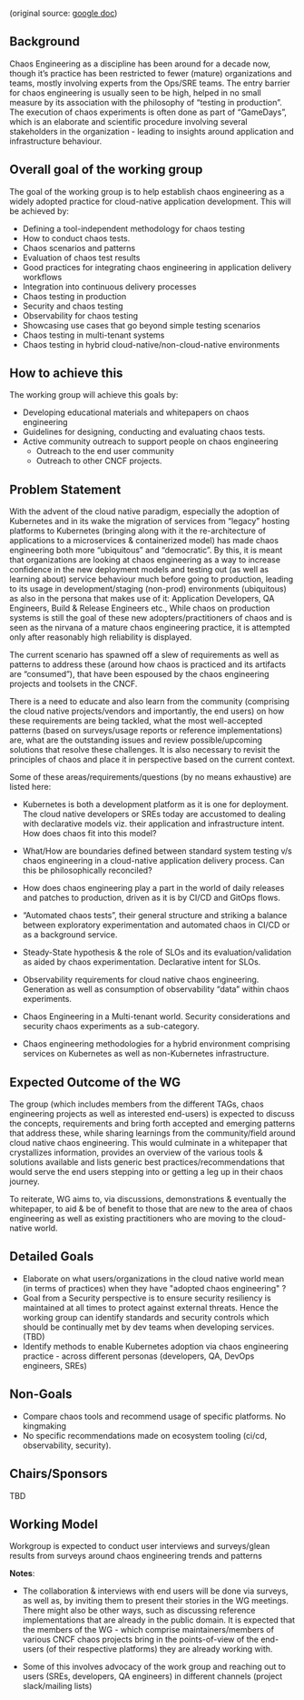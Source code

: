 (original source: [google doc](https://docs.google.com/document/d/1scr9uuvG1g1xpIHPs3314FqeFufE31ustTVnRMrX3gI/edit#))

## Background 

Chaos Engineering as a discipline has been around for a decade now, though it’s practice has been restricted to fewer (mature) organizations and teams, mostly involving experts from the Ops/SRE teams. The entry barrier for chaos engineering is usually seen to be high, helped in no small measure by its association with the philosophy of “testing in production”. The execution of chaos experiments is often done as part of “GameDays”, which is an elaborate and scientific procedure involving several stakeholders in the organization - leading to insights around application and infrastructure behaviour. 

## Overall goal of the working group

The goal of the working group is to help establish chaos engineering as a widely adopted practice for cloud-native application development. This will be achieved by:

- Defining a tool-independent methodology for chaos testing 
- How to conduct chaos tests.
- Chaos scenarios and patterns
- Evaluation of chaos test results
- Good practices for integrating chaos engineering in application delivery workflows
- Integration into continuous delivery processes
- Chaos testing in production
- Security and chaos testing
- Observability for chaos testing
- Showcasing use cases that go beyond simple testing scenarios
- Chaos testing in multi-tenant systems
- Chaos testing in hybrid cloud-native/non-cloud-native environments

## How to achieve this

The working group will achieve this goals by:

- Developing educational materials and whitepapers on chaos engineering
- Guidelines for designing, conducting and evaluating chaos tests. 
- Active community outreach to support people on chaos engineering 
  - Outreach to the end user community
  - Outreach to other CNCF projects. 

## Problem Statement 

With the advent of the cloud native paradigm, especially the adoption of Kubernetes and in its wake the migration of services  from “legacy” hosting platforms to Kubernetes (bringing along with it the re-architecture of applications to a microservices & containerized model) has made chaos engineering both more “ubiquitous” and “democratic”. By this, it is meant that organizations are looking at chaos engineering as a way to increase confidence in the new deployment models and testing out (as well as learning about) service behaviour much before going to production, leading to its usage in development/staging (non-prod) environments (ubiquitous) as also in the persona that makes use of it: Application Developers, QA Engineers, Build & Release Engineers etc., While chaos on production systems is still the goal of these new adopters/practitioners of chaos and is seen as the nirvana of a mature chaos engineering practice, it is attempted only after reasonably high reliability is displayed.  

The current scenario has spawned off a slew of requirements as well as patterns to address these (around how chaos is practiced and its artifacts are “consumed”), that have been espoused by the chaos engineering projects and toolsets in the CNCF. 

There is a need to educate and also learn from the community (comprising the cloud native projects/vendors and importantly, the end users) on how these requirements are being tackled, what the most well-accepted patterns (based on surveys/usage reports or reference implementations) are, what are the outstanding issues and review possible/upcoming solutions that resolve these challenges. It is also necessary to revisit the principles of chaos and place it in perspective based on the current context. 


Some of these areas/requirements/questions (by no means exhaustive) are listed here: 

- Kubernetes is both a development platform as it is one for deployment. The cloud native developers or SREs today are accustomed to dealing with declarative models viz. their application and infrastructure intent. How does chaos fit into this model? 

- What/How are boundaries defined between standard system testing v/s chaos engineering in a cloud-native application delivery process. Can this be philosophically reconciled? 

- How does chaos engineering play a part in the world of daily releases and patches to production, driven as it is by CI/CD and GitOps flows. 

- “Automated chaos tests”, their general structure and striking a balance between exploratory experimentation and automated chaos in CI/CD or as a background service. 

- Steady-State hypothesis & the role of SLOs and its evaluation/validation as aided by chaos experimentation. Declarative intent for SLOs. 

- Observability requirements for cloud native chaos engineering. Generation as well as consumption of observability “data” within chaos experiments. 

- Chaos Engineering in a Multi-tenant world. Security considerations and security chaos experiments as a sub-category. 

- Chaos engineering methodologies for a hybrid environment comprising services on Kubernetes as well as non-Kubernetes infrastructure. 


## Expected Outcome of the WG

The group (which includes members from the different TAGs, chaos engineering projects as well as interested end-users) is expected to discuss the concepts, requirements and bring forth accepted and emerging patterns that address these, while sharing learnings from the community/field around cloud native chaos engineering. This would culminate in a whitepaper that crystallizes information, provides an overview of the various tools & solutions available and lists generic best practices/recommendations that would serve the end users stepping into or getting a leg up in their chaos journey. 

To reiterate, WG aims to, via discussions, demonstrations & eventually the whitepaper, to aid & be of benefit to those that are new to the area of chaos engineering as well as existing practitioners who are moving to the cloud-native world. 


## Detailed Goals 

- Elaborate on what users/organizations in the cloud native world mean (in terms of practices) when they have "adopted chaos engineering" ?
- Goal from a Security perspective is to ensure security resiliency is maintained at all times to protect against external threats. Hence the working group can identify standards and security controls which should be continually met by dev teams when developing services. (TBD)
- Identify methods to enable Kubernetes adoption via chaos engineering practice - across different personas (developers, QA, DevOps engineers, SREs) 


## Non-Goals 

- Compare chaos tools and recommend usage of specific platforms. No kingmaking
- No specific recommendations made on ecosystem tooling (ci/cd, observability, security). 


## Chairs/Sponsors
TBD

## Working Model 

Workgroup is expected to conduct user interviews and surveys/glean results from surveys around chaos engineering trends and patterns

**Notes**: 
- The collaboration & interviews with end users will be done via surveys, as well as, by inviting them to present their stories in the WG meetings. There might also be other ways, such as discussing reference implementations that are already in the public domain. It is expected that the members of the WG - which comprise maintainers/members of various CNCF chaos projects bring in the points-of-view of the end-users (of their respective platforms) they are already working with. 

- Some of this involves advocacy of the work group and reaching out to users (SREs, developers, QA engineers) in different channels (project slack/mailing lists)

